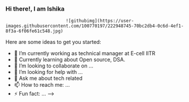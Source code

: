 ###                                                      Hi there!, I am Ishika                                                          
                           ![githubimg](https://user-images.githubusercontent.com/100770197/222948745-70bc2db4-0c6d-4ef1-8f3a-6f06fe61c548.jpg)  
<!-- **I-shika/I-shika** is a ✨ _special_ ✨ repository because its `README.md` (this file) appears on your  -->
             


Here are some ideas to get you started:

- 🔭 I’m currently working as technical manager at E-cell IITR
- 🌱 Currently learning about Open source, DSA.
- 👯 I’m looking to collaborate on ...
- 🤔 I’m looking for help with ...
- 💬 Ask me about tech related
- 📫 How to reach me: ...
- ⚡ Fun fact: ...
 -->


